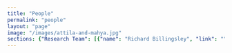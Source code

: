 ```yaml
---
title: "People"
permalink: "people"
layout: "page"
image: "/images/attila-and-mahya.jpg"
sections: {"Research Team": [{"name": "Richard Billingsley", "link": "", "photo": "", "employer": "", "researchtopic": ""}, {"name": "Jesse Clark", "link": "http://jessejohnclark.com/", "photo": "", "employer": "", "researchtopic": ""}, {"name": "Peter G\u00e4rdenfors", "link": "http://www.fil.lu.se/person/PeterGardenfors", "photo": "", "employer": "", "researchtopic": ""}, {"name": "Sajjad Haider", "link": "http://sajjadhaider.iba.edu.pk/", "photo": "", "employer": "", "researchtopic": ""}, {"name": "Benjamin Johnston", "link": "http://www.benjaminjohnston.com.au/", "photo": "", "employer": "", "researchtopic": ""}, {"name": "Pavlos Peppas", "link": "https://gr.linkedin.com/pub/pavlos-peppas/0/b9b/312", "photo": "", "employer": "", "researchtopic": ""}, {"name": "Henri Prade", "link": "http://www.irit.fr/~Henri.Prade/", "photo": "", "employer": "", "researchtopic": ""}, {"name": "Xun Wang", "link": "http://xun0.webnode.com", "photo": "", "employer": "", "researchtopic": ""}, {"name": "Mary-Anne Williams", "link": "http://opensocialrobotics.org", "photo": "/images/Mary-AnnePR2a.png", "employer": "", "researchtopic": ""}, {"name": "Steve Wozniak", "link": "http://woz.org/", "photo": "/images/SteveWozniak.JPG", "employer": "", "researchtopic": ""}], "Current Students": [{"name": "Nicholas Dawson", "link": "https://bitsandatoms.co/author/nikolasjdawsongmail-com/", "photo": "", "employer": "", "researchtopic": "PhD Topic: Impact of Robots on Society"}, {"name": "Sarita Herse", "link": "", "photo": "", "employer": "", "researchtopic": "PhD Topic: Reliable Social Robots"}, {"name": "Chand", "link": "", "photo": "", "employer": "", "researchtopic": "PhD Topic: Fog Robotics"}, {"name": "Sammy Pfeiffer", "link": "", "photo": "/images/Sam_TIAGo.jpg", "employer": "", "researchtopic": "PhD Topic: Making robots autonomous"}, {"name": "Meg Tonkin", "link": "", "photo": "", "employer": "", "researchtopic": "PhD Topic: Social Robotics"}, {"name": "Jonathan Vitale", "link": "http://jonathan-vitale.netsons.org/", "photo": "", "employer": "", "researchtopic": "PhD Topic: Robot Representations of Emotions through Social Signals"}, {"name": "Mahya Mirzaei Poueinag", "link": "", "photo": "", "employer": "", "researchtopic": "PhD Topic: Disruptive Innovation in Financial Services"}, {"name": "Muh. Anshar", "link": "http://unhas.ac.id/anshar", "photo": "", "employer": "", "researchtopic": "PhD Topic: Robot Empathy and Artificial  Pain"}, {"name": "Pramod Parajuli", "link": "", "photo": "", "employer": "", "researchtopic": "PhD Topic: Risk Management"}, {"name": "Srinivas Madhisetty", "link": "", "photo": "", "employer": "", "researchtopic": "PhD Topic: Privacy on Social Media"}, {"name": "Syed Ali Raza", "link": "", "photo": "", "employer": "", "researchtopic": "PhD Topic: Robot Learning through Mimicry"}, {"name": "Sylvan Rudduck", "link": "https://www.youtube.com/watch?v=EydJFgVeLO0", "photo": "", "employer": "", "researchtopic": "PhD Topic: Invention and Protecting IP"}], "Collaborators": [{"name": "Softbank", "link": "https://www.softbank.jp/en/robot/", "photo": "", "employer": "", "researchtopic": ""}, {"name": "Commonwealth Bank", "link": "http://www.commbank.com.au", "photo": "", "employer": "", "researchtopic": ""}, {"name": "Cisco", "link": "http://www.cisco.com/", "photo": "", "employer": "", "researchtopic": ""}, {"name": "Danmarks National Bank", "link": "https://www.nationalbanken.dk/en/Pages/default.aspx", "photo": "", "employer": "", "researchtopic": ""}, {"name": "Disrupt", "link": "http://disruptdevs.com/", "photo": "", "employer": "", "researchtopic": ""}, {"name": "Ernst and Young", "link": "http://www.ey.com/AU/en/home", "photo": "", "employer": "", "researchtopic": ""}, {"name": "Google", "link": "http://www.google.com", "photo": "", "employer": "", "researchtopic": ""}, {"name": "IBM", "link": "http://www.ibm.com", "photo": "", "employer": "", "researchtopic": ""}, {"name": "LinkedIn", "link": "http://www.linkedin.com", "photo": "", "employer": "", "researchtopic": ""}, {"name": "Samsung", "link": "http://www.samsung.com", "photo": "", "employer": "", "researchtopic": ""}, {"name": "Sony", "link": "http://www.sony.com", "photo": "", "employer": "", "researchtopic": ""}, {"name": "Telstra", "link": "http://www.telstra.com", "photo": "", "employer": "", "researchtopic": ""}, {"name": "Visual Risk", "link": "http://www.visualrisk.com", "photo": "", "employer": "", "researchtopic": ""}], "Graduates": [{"name": "Astrid Zeman", "link": "https://www.linkedin.com/pub/astrid-zeman/5/945/a9", "photo": "/images/Astrid Zeman.jpg", "employer": "University of Melbourne", "researchtopic": "Topic: Decision Making and Strategic Behaviours"}, {"name": "Benjamin Johnston", "link": "http://www.benjaminjohnston.com.au/", "photo": "", "employer": "UTS Magic Lab", "researchtopic": "Topic: Commonsense Reasoning", "bio": ""}, {"name": "Cameron Batt", "link": "http://cameronbatt.com", "photo": "/images/Cameron Batt.jpg", "employer": "Car startup, Co-Founder / Designer at Helperific & Study Socket", "researchtopic": "Topic: Designing Intelligent Behaviours"}, {"name": "Christopher Stanton", "link": "http://marcs.uws.edu.au/people/christopher-stanton", "photo": "", "employer": "Marc Institute, WSU", "researchtopic": "Topic: Cognitive Robotics "}, {"name": "Dinesh Gurram", "link": "https://www.linkedin.com/pub/dinesh-gurram/2/505/478", "photo": "", "employer": "World Nomads Group", "researchtopic": "Topic: Robot Locomotion"}, {"name": "Edward Ratanasena", "link": "https://www.linkedin.com/pub/edward-ratanasena/21/a0a/649", "photo": "/images/Edward Ratanasena.jpg", "employer": "Accenture", "researchtopic": "Topic: Learning New Skills"}, {"name": "Edward Wei", "link": "http://www.uts.edu.au/staff/edward.wei", "photo": "", "employer": "UTS Business School", "researchtopic": "Topic: Strategic Decision Making"}, {"name": "Francis Ilagan", "link": "", "photo": "", "employer": "", "researchtopic": "Topic: iPad Application Design "}, {"name": "Hong Son Nguyen", "link": "", "photo": "", "employer": "", "researchtopic": "Topic: Designing Robot Plans"}, {"name": "James Hornitzky", "link": "https://www.linkedin.com/pub/james-hornitzky/12/2a5/74", "photo": "/images/James Hornitzky.jpg", "employer": "Founder, Leafcutter Creative Digital", "researchtopic": "Topic: Leading Innovation and Enterprise in Organisations"}, {"name": "Javier Vazquez Romera", "link": "https://es.linkedin.com/in/jvazquezromera", "photo": "", "employer": "AZKOYEN Payment Technologies", "researchtopic": "Topic: Interactive Knowledge Management"}, {"name": "Jebrin Sharawneh", "link": "", "photo": "", "employer": "IT Consultant", "researchtopic": "Topic: Risk Management: Strategies based on Follow the Leader"}, {"name": "Jenny Lui", "link": "https://www.linkedin.com/profile/view?id=116861319", "photo": "", "employer": "ResMed", "researchtopic": "Topic: Teaching and Learning Skills"}, {"name": "Liam Tong", "link": "https://www.linkedin.com/in/liamtong", "photo": "", "employer": "Google Apps Deployment Engineer", "researchtopic": "Topic: Reactive and Strategic Behaviour"}, {"name": "Manh Tuan Vu", "link": "", "photo": "", "employer": "", "researchtopic": "Topic: Attention based Decision Making"}, {"name": "Mario Ye", "link": "http://www.linkedin.com/pub/mario-ye/20/393/675", "photo": "/images/Mario Ye.jpg", "employer": "Software Engineer at Apple", "researchtopic": "Topic: Intelligent Decision Making"}, {"name": "Michael Trieu", "link": "https://au.linkedin.com/in/mtrieu", "photo": "", "employer": "Principal Systems Engineer at Cochlear", "researchtopic": "Topic: Action and Control"}, {"name": "Michelle Youssef", "link": "https://www.linkedin.com/pub/michelle-youssef/52/86a/102", "photo": "/images/Michelle Youssef.jpg", "employer": "Engineer at Provecta Process Automation", "researchtopic": "Topic: Learning New Skills through Imitation"}, {"name": "Nima Ramezani", "link": "https://www.linkedin.com/in/nima-ramezani-85730658", "photo": "", "employer": "CBA", "researchtopic": "Topic: Natural robot motion"}, {"name": "Nicholas Agnew", "link": "", "photo": "", "employer": "AWE Limited", "researchtopic": "Topic: Behaviour by Design"}, {"name": "Numi Tran", "link": "https://www.linkedin.com/pub/numi-tran/4/417/85", "photo": "", "employer": "IBM", "researchtopic": "Topic: Agent Design Methodologies"}, {"name": "Peter Brownlow", "link": "https://www.linkedin.com/profile/view?id=3177043", "photo": "", "employer": "Atlassian", "researchtopic": "Topic: Object Recognition"}, {"name": "Rony Novianto", "link": "http://ronynovianto.com/", "photo": "", "employer": "UTS Magic Lab", "researchtopic": "Topic: Bio-Inspired Cognitive Archtiectures for Robots"}, {"name": "Shan Chen", "link": "", "photo": "", "employer": "USP", "researchtopic": "Topic: Privacy and Personal Information Management"}, {"name": "Shaukat Abedi", "link": "", "photo": "/images/PR2lowresM-AShaukat.jpg", "employer": "UTS ", "researchtopic": "Topic: Recognising Human Activities using Vision"}, {"name": "Suku Sinnappan ", "link": "https://au.linkedin.com/in/drsuku", "photo": "", "employer": "Swinburne University", "researchtopic": "Topic: Brand Personality "}, {"name": "Wei Liu", "link": "http://www.uwa.edu.au/people/wei.liu", "photo": "", "employer": "University of Western Australia", "researchtopic": "Topic: Agent-Oriented Belief Revision."}, {"name": "Wei Wang", "link": "", "photo": "", "employer": "Qilu Industrial University", "researchtopic": "Topic: Robot Peer Learning"}, {"name": "Xun Wang", "link": "https://au.linkedin.com/pub/xun-wang/13/a92/604", "photo": "", "employer": "UTS Magic Lab", "researchtopic": "Topic: Decision Making under Risk and Uncertainty", "bio": ""}, {"name": "Yohan Hartanto", "link": "https://www.linkedin.com/in/yohanhartanto", "photo": "", "employer": "Twitter", "researchtopic": "Topic: Navigation and Planning"}, {"name": "Yves-Alexandre vander Schelden", "link": "https://www.linkedin.com/in/yavanderschelden", "photo": "", "employer": "D'Ieteren, Belgium", "researchtopic": "Topic: Decision Making and Intelligent Action"}], "Research Collaborators and Visitors": [{"name": "Alankar Karol", "link": "http://www.visualrisk.com/about/", "photo": "", "employer": "Visual Risk", "researchtopic": ""}, {"name": "Bernhard Nebel", "link": "http://www2.informatik.uni-freiburg.de/~nebel/", "photo": "", "employer": "University of Frieberg", "researchtopic": ""}, {"name": "Bruce Bargmeyer", "link": "http://dst.lbl.gov/people.php?p=BruceBargmeyer", "photo": "", "employer": "UC Berkeley", "researchtopic": ""}, {"name": "Chris Welty", "link": "http://en.wikipedia.org/wiki/Chris_Welty", "photo": "", "employer": "Google", "researchtopic": ""}, {"name": "Daniel Marlay", "link": "https://au.linkedin.com/pub/daniel-marlay/2/1b4/859", "photo": "", "employer": "Ernst and Young", "researchtopic": ""}, {"name": "David Makinson", "link": "http://en.wikipedia.org/wiki/David_Makinson", "photo": "", "employer": "Kings College London", "researchtopic": ""}, {"name": "Harry Surden", "link": "http://www.harrysurden.com/wordpress/", "photo": "", "employer": "Stanford University and University of Colorado", "researchtopic": ""}, {"name": "Henry Bard", "link": "https://www.linkedin.com/in/henrybard", "photo": "", "employer": "UBER USA", "researchtopic": ""}, {"name": "Hugo Romat", "link": "http://hugo.romat.free.fr/", "photo": "", "employer": "\u00c9cole Nationale Sup\u00e9rieure de Cognitique (ENSC)", "researchtopic": ""}, {"name": "Georg Gottlob", "link": "https://www.cs.ox.ac.uk/people/georg.gottlob/", "photo": "", "employer": "Oxford University", "researchtopic": ""}, {"name": "Ian Horrocks", "link": "http://www.cs.ox.ac.uk/ian.horrocks/", "photo": "", "employer": "Oxford University", "researchtopic": ""}, {"name": "John McCarthy", "link": "http://jmc.stanford.edu", "photo": "", "employer": "Stanford University", "researchtopic": ""}, {"name": "John Mylopoulos", "link": "http://www.cs.toronto.edu/~jm/", "photo": "", "employer": "University of Toronto", "researchtopic": ""}, {"name": "John Salasin", "link": "https://www.linkedin.com/pub/john-salasin/0/105/481", "photo": "", "employer": "DARPA", "researchtopic": ""}, {"name": "Michael Genesereth", "link": "http://logic.stanford.edu/people/genesereth/genesereth.html", "photo": "", "employer": "Stanford University", "researchtopic": ""}, {"name": "Niels Bjorn-Andersen", "link": "https://dk.linkedin.com/pub/niels-bj\u00f8rn-andersen/0/53/492", "photo": "", "employer": "Copenhagen Business School, Denmark", "researchtopic": ""}, {"name": "Patrick Doherty", "link": "https://se.linkedin.com/pub/patrick-doherty/99/698/57a", "photo": "", "employer": "Linkopping University", "researchtopic": ""}, {"name": "Padraig Byrne", "link": "https://www.linkedin.com/in/padraigbyrne", "photo": "", "employer": "Byrne Data", "researchtopic": ""}, {"name": "Portia Cerny", "link": "https://au.linkedin.com/in/portiacerny", "photo": "", "employer": "Ernst and Young", "researchtopic": ""}, {"name": "Reuben Coppa", "link": "https://www.linkedin.com/in/reubencoppa", "photo": "", "employer": "Disrupt", "researchtopic": ""}, {"name": "Roland Vogl", "link": "https://www.law.stanford.edu/profile/roland-vogl", "photo": "", "employer": "Stanford University", "researchtopic": ""}, {"name": "Xiaoping Chen", "link": "http://www.wrighteagle.org/en/people/xpchen.php", "photo": "", "employer": "University of Science and Technology of China", "researchtopic": ""}]}
---
```

